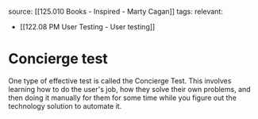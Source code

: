 source: [[125.010 Books - Inspired - Marty Cagan]]
tags:
relevant:
- [[122.08 PM User Testing - User testing]]

# Concierge test

One type of effective test is called the Concierge Test. This involves learning how to do the user's job, how they solve their own problems, and then doing it manually for them for some time while you figure out the technology solution to automate it.
